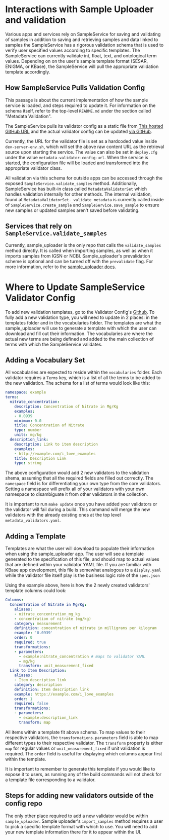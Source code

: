 # Interactions with Sample Uploader and validation

Various apps and services rely on SampleService for saving and validating of samples in addition to saving and retrieving samples and data linked
to samples the SampleService has a rigorous validation schema that is used to verify user specified values according to specific templates. The
SampleService can currently validate int, float, text, and ontological term values. Depending on on the user's sample template format (SESAR,
ENIGMA, or KBase), the SampleService will pull the appropriate validation template accordingly.

## How SampleService Pulls Validation Config

This passage is about the current implementation of how the sample service is loaded, and steps required to update it. For information on the schema
itself, refer to the top-level `README.md` under the section called "Metadata Validation".

The SampleService pulls its validator config as a static file from [This hosted GitHub URL]("https://raw.githubusercontent.com/kbase/sample_service_validator_config/master/metadata_validation.yml")
and the actual validator config can be updated [via GitHub](https://github.com/kbase/sample_service_validator_config).

Currently, the URL for the validator file is set as a hardcoded value inside `dev-server-env.sh`, which will set the above raw content URL as the
retrieval source upon starting the service. The value can also be set in `deploy.cfg` under the value `metadata-validator-config-url`. When the
service is started, the configuration file will be loaded and transformed into the appropriate validator class.

All validation via this schema for outside apps can be accessed through the exposed `SampleService.validate_samples` method. Additionally,
SampleService has built-in class called `MetadataValidatorSet` which handles validation internally for other methods. The internal validation,
found at `MetadataValidatorSet._validate_metadata` is currently called inside of `SampleService.create_sample` and `SampleService.save_sample` to
ensure new samples or updated samples aren't saved before validating.

## Services that rely on `SampleService.validate_samples`

Currently, sample_uploader is the only repo that calls the `validate_samples` method directly. It is called when importing samples, as well as when
it imports samples from IGSN or NCBI. Sample_uploader's prevalidation scheme is optional and can be turned off with the `prevalidate` flag. For more
information, refer to the [sample_uploader docs](https://github.com/kbaseapps/sample_uploader/blob/master/README.md).

# Where to Update SampleService Validator Config

To add new validation templates, go to the Validator Config's [Github](https://github.com/kbase/sample_service_validator_config). To fully add a new
validation type, you will need to update in 2 places: in the templates folder and in the vocabularies folder. The templates are what the
sample_uploader will use to generate a template with which the user can download and fill out their information. The vocabularies are where the
actual new terms are being defined and added to the main collection of terms with which the SampleService validates.

## Adding a Vocabulary Set

All vocabularies are expected to reside within the `vocabularies` folder. Each validator requires a `Terms` key, which is a list of all the terms to
be added to the new validation. The schema for a list of terms would look like this:

```yaml
namespace: example
terms:
  nitrate_concentration:
    description: Concentration of Nitrate in Mg/Kg
    examples:
    - 0.0939
    minimum: 0.0
    title: Concentration of Nitrate
    type: number
    units: mg/kg
  description_link:
    description: Link to item description
    examples:
    - http://example.com/i_love_examples
    title: Description Link
    type: string
```

The above configuration would add 2 new validators to the validation shema, assuming that all the required fields are filled out correctly. The
`namespace` field is for differentiating your own type from the core validators. Setting a namespace will prefix all of your validators with your own
namespace to disambiguate it from other validators in the collection.

It is important to run `make update` once you have added your validators or the validator will fail during a build. This command will merge the new
validators with the already existing ones at the top level `metadata_validators.yaml`.

## Adding a Template

Templates are what the user will download to populate their information when using the sample_uploader app. The user will see a template generated to
the specification of this file, and should map to actual values that are defined within your validator YAML file. If you are familiar with KBase app
development, this file is somewhat analogous to a `display.yaml` while the validator file itself play is the business logic role of the `spec.json`

Using the example above, here is how the 2 newly created validators' template columns could look:

```yaml
Columns:
  Concentration of Nitrate in Mg/Kg:
    aliases:
    - nitrate_concentration_mg_kg
    - concentration of nitrate (mg/kg)
    category: measurement
    definition: concentration of nitrate in milligrams per kilogram
    example: '0.0939'
    order: 0
    required: true
    transformations:
    - parameters:
      - example:nitrate_concentration # maps to validator YAML
      - mg/kg
      transform: unit_measurement_fixed
  Link to Item Description:
    aliases:
    - Item description link
    category: description
    definition: Item description link
    example: https://example.com/i_love_examples
    order: 1
    required: false
    transformations:
    - parameters:
      - example:description_link
      transform: map
```

All items within a template fit above schema. To map values to their respective validators, the `transformations.parameters` field is able to map
different types to their respective validator. The `transform` property is either `map` for regular values or `unit_measurement_fixed` if unit
validation is required. The `order` field is useful for displaying which columns appear first within the template.

It is important to remember to generate this template if you would like to expose it to users, as running any of the build commands will not check
for a template file corresponding to a validator.

## Steps for adding new validators outside of the config repo

The only other place required to add a new validator would be within `sample_uploader`. Sample uploader's `import_samples` method requires a user to
pick a specific template format with which to use. You will need to add your new template information there for it to appear within the UI.